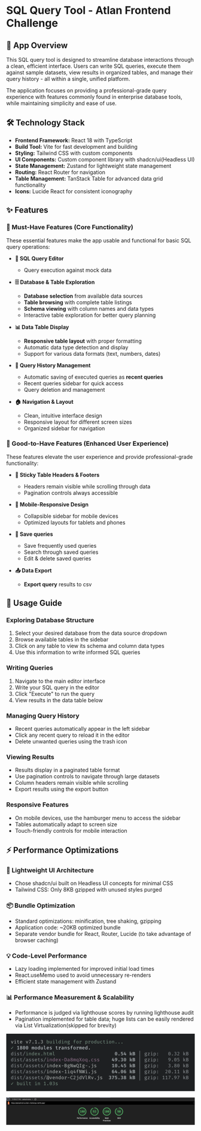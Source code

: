 # SQL Query Tool - Atlan Frontend Challenge

## 🚀 App Overview

This SQL query tool is designed to streamline database interactions through a clean, efficient interface. Users can write SQL queries, execute them against sample datasets, view results in organized tables, and manage their query history - all within a single, unified platform.

The application focuses on providing a professional-grade query experience with features commonly found in enterprise database tools, while maintaining simplicity and ease of use.

## 🛠 Technology Stack

- **Frontend Framework:** React 18 with TypeScript
- **Build Tool:** Vite for fast development and building
- **Styling:** Tailwind CSS with custom components
- **UI Components:** Custom component library with shadcn/ui(Headless UI)
- **State Management:** Zustand for lightweight state management
- **Routing:** React Router for navigation
- **Table Management:** TanStack Table for advanced data grid functionality
- **Icons:** Lucide React for consistent iconography

## ✨ Features

### 🎯 Must-Have Features (Core Functionality)

These essential features make the app usable and functional for basic SQL query operations:

- **📝 SQL Query Editor**

  - Query execution against mock data

- **🗄️ Database & Table Exploration**

  - **Database selection** from available data sources
  - **Table browsing** with complete table listings
  - **Schema viewing** with column names and data types
  - Interactive table exploration for better query planning

- **📊 Data Table Display**

  - **Responsive table layout** with proper formatting
  - Automatic data type detection and display
  - Support for various data formats (text, numbers, dates)

- **🔄 Query History Management**

  - Automatic saving of executed queries as **recent queries**
  - Recent queries sidebar for quick access
  - Query deletion and management

- **🏠 Navigation & Layout**

  - Clean, intuitive interface design
  - Responsive layout for different screen sizes
  - Organized sidebar for navigation

### 🌟 Good-to-Have Features (Enhanced User Experience)

These features elevate the user experience and provide professional-grade functionality:

- **📌 Sticky Table Headers & Footers**

  - Headers remain visible while scrolling through data
  - Pagination controls always accessible

- **📱 Mobile-Responsive Design**

  - Collapsible sidebar for mobile devices
  - Optimized layouts for tablets and phones

- **💾 Save queries**

  - Save frequently used queries
  - Search through saved queries
  - Edit & delete saved queries

- **📤 Data Export**
  - **Export query** results to csv

## 📖 Usage Guide

### Exploring Database Structure

1. Select your desired database from the data source dropdown
2. Browse available tables in the sidebar
3. Click on any table to view its schema and column data types
4. Use this information to write informed SQL queries

### Writing Queries

1. Navigate to the main editor interface
2. Write your SQL query in the editor
3. Click "Execute" to run the query
4. View results in the data table below

### Managing Query History

- Recent queries automatically appear in the left sidebar
- Click any recent query to reload it in the editor
- Delete unwanted queries using the trash icon

### Viewing Results

- Results display in a paginated table format
- Use pagination controls to navigate through large datasets
- Column headers remain visible while scrolling
- Export results using the export button

### Responsive Features

- On mobile devices, use the hamburger menu to access the sidebar
- Tables automatically adapt to screen size
- Touch-friendly controls for mobile interaction

## ⚡ Performance Optimizations

### 🎨 Lightweight UI Architecture

- Chose shadcn/ui built on Headless UI concepts for minimal CSS
- Tailwind CSS: Only 8KB gzipped with unused styles purged

### 📦 Bundle Optimization

- Standard optimizations: minification, tree shaking, gzipping
- Application code: ~20KB optimized bundle
- Separate vendor bundle for React, Router, Lucide (to take advantage of browser caching)

### 💡 Code-Level Performance

- Lazy loading implemented for improved initial load times
- React.useMemo used to avoid unnecessary re-renders
- Efficient state management with Zustand

### 📊 Performance Measurement & Scalability

- Performance is judged via lighthouse scores by running lighthouse audit
- Pagination implemented for table data; huge lists can be easily rendered via List Virtualization(skipped for brevity)

![Bundle Analysis](./assets/bundle.png)

![Lighthouse Audit](./assets/lighthouse.png)
